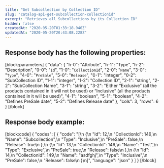 ```yaml
---
title: "Get Subcollection by Collection ID"
slug: "catalog-api-get-subcollection-collectionid"
excerpt: "Retrieves all Subcollections by its Collection ID"
hidden: false
createdAt: "2020-05-20T01:33:18.040Z"
updatedAt: "2020-05-20T20:43:08.228Z"
---
```

## Response body has the following properties:
[block:parameters]
{
  "data": {
    "h-0": "Attribute",
    "h-1": "Type",
    "h-2": "Description",
    "0-0": "`Id`",
    "1-0": "`CollectionId`",
    "2-0": "`Name`",
    "3-0": "`Type`",
    "4-0": "`PreSale`",
    "5-0": "`Release`",
    "0-1": "integer",
    "0-2": "SubCollection ID",
    "1-1": "integer",
    "1-2": "Collection ID",
    "2-1": "string",
    "2-2": "SubCollection Name",
    "3-1": "string",
    "3-2": "Either “Exclusive” (all the products contained in it will not be used) or “Inclusive” (all the products contained in it will be used)",
    "4-1": "boolean",
    "5-1": "boolean",
    "4-2": "Defines PreSale date",
    "5-2": "Defines Release date"
  },
  "cols": 3,
  "rows": 6
}
[/block]
## Response body example:
[block:code]
{
  "codes": [
    {
      "code": "[\n    {\n        \"Id\": 12,\n        \"CollectionId\": 149,\n        \"Name\": \"Subcollection\",\n        \"Type\": \"Inclusive\",\n        \"PreSale\": false,\n        \"Release\": true\n    },\n    {\n        \"Id\": 13,\n        \"CollectionId\": 149,\n        \"Name\": \"Test\",\n        \"Type\": \"Exclusive\",\n        \"PreSale\": true,\n        \"Release\": false\n    },\n    {\n        \"Id\": 14,\n        \"CollectionId\": 149,\n        \"Name\": \"asdfghj\",\n        \"Type\": \"Inclusive\",\n        \"PreSale\": false,\n        \"Release\": false\n    }\n]",
      "language": "json"
    }
  ]
}
[/block]
